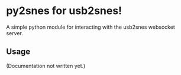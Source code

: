 # py2snes for usb2snes!

A simple python module for interacting with the usb2snes websocket server.

## Usage

(Documentation not written yet.)